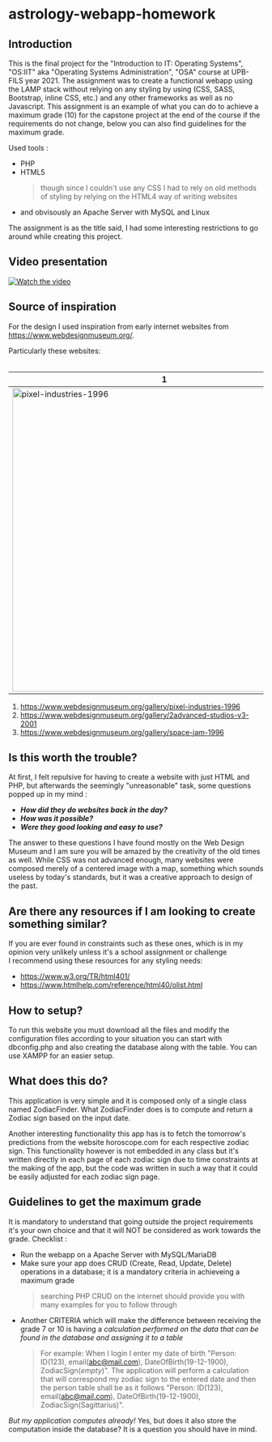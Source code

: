 # astrology-webapp-homework

## Introduction
This is the final project for the "Introduction to IT: Operating Systems", "OS:IIT" aka "Operating Systems Administration", "OSA" course at UPB-FILS year 2021. The assignment was to create a functional webapp using the LAMP stack without relying on any styling by using (CSS, SASS, Bootstrap, inline CSS, etc.) and any other frameworks as well as no Javascript. This assignment is an example of what you can do to achieve a maximum grade (10) for the capstone project at the end of the course if the requirements do not change, below you can also find guidelines for the maximum grade.

Used tools :
* PHP
* HTML5 
  >though since I couldn't use any CSS I had to rely on old methods of styling by relying on the HTML4 way of writing websites
* and obvisously an Apache Server with MySQL and Linux

The assignment is as the title said, I had some interesting restrictions to go around while creating this project.

## Video presentation

[![Watch the video](https://i.imgur.com/VOaMqYp.png)](https://www.youtube.com/watch?v=URfg7oWR4pc)

## Source of inspiration

For the design I used inspiration from early internet websites from https://www.webdesignmuseum.org/.

Particularly these websites:<br /><br />

 | 1 | 2 | 3 |
| ----------- | ----------- |----------- |
| <img src="https://www.webdesignmuseum.org/uploaded/fullscreen/pixel-industries-1996.png" alt="pixel-industries-1996" width="600"/> | <img src="https://www.webdesignmuseum.org/uploaded/fullscreen/2advanced-2002.png" alt="2advanced-studios-v3-2001" width="600"/> | <img src="https://www.webdesignmuseum.org/uploaded/fullscreen/space-jam-1996.png" alt="space-jam-1996" width="600"/> |

1. https://www.webdesignmuseum.org/gallery/pixel-industries-1996
2. https://www.webdesignmuseum.org/gallery/2advanced-studios-v3-2001
3. https://www.webdesignmuseum.org/gallery/space-jam-1996

## Is this worth the trouble?

At first, I felt repulsive for having to create a website with just HTML and PHP, but afterwards the seemingly "unreasonable" task, some questions popped up in my mind :
* ___How did they do websites back in the day?___ 
* ___How was it possible?___ 
* ___Were they good looking and easy to use?___

The answer to these questions I have found mostly on the Web Design Museum and I am sure you will be amazed by the creativity of the old times as well. While CSS was not advanced enough, many websites were composed merely of a centered image with a map, something which sounds useless by today's standards, but it was a creative approach to design of the past.

## Are there any resources if I am looking to create something similar?
If you are ever found in constraints such as these ones, which is in my opinion very unlikely unless it's a school assignment or challenge <br />
I recommend using these resources for any styling needs:
* https://www.w3.org/TR/html401/
* https://www.htmlhelp.com/reference/html40/olist.html

## How to setup?
To run this website you must download all the files and modify the configuration files according to your situation you can start with dbconfig.php and also creating the database along with the table. You can use XAMPP for an easier setup.

## What does this do?
This application is very simple and it is composed only of a single class named ZodiacFinder.
  What ZodiacFinder does is to compute and return a Zodiac sign based on the input date. 

Another interesting functionality this app has is to fetch the tomorrow's predictions from the website horoscope.com for each respective zodiac sign.
  This functionality however is not embedded in any class but it's written directly in each page of each zodiac sign due to time constraints at the
  making of the app, but the code was written in such a way that it could be easily adjusted for each zodiac sign page. 
  
## Guidelines to get the maximum grade
It is mandatory to understand that going outside the project requirements it's your own choice and that it will NOT be considered as work towards the grade.
Checklist :
* Run the webapp on a Apache Server with MySQL/MariaDB
* Make sure your app does CRUD (Create, Read, Update, Delete) operations in a database; it is a mandatory criteria in achieveing a maximum grade
  > searching PHP CRUD on the internet should provide you with many examples for you to follow through
* Another CRITERIA which will make the difference between receiving the grade 7 or 10 is having a *calculation performed on the data that can be found in the database and assigning it to a table*
  > For example: When I login I enter my date of birth "Person: ID(123), email(abc@mail.com), DateOfBirth(19-12-1900), ZodiacSign(*empty*)". The application will perform a calculation that will correspond my zodiac sign to the entered date and then the person table shall be as it follows "Person: ID(123), email(abc@mail.com), DateOfBirth(19-12-1900), ZodiacSign(Sagittarius)". 
  
*But my application computes already!* Yes, but does it also store the computation inside the database? It is a question you should have in mind.

